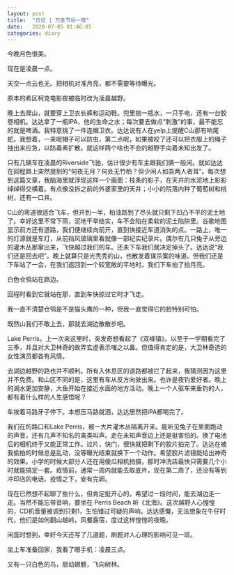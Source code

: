 ```yaml
---
layout: post
title:  "日记 | 万圣节后一夜"
date:   2020-07-05 01:46:05
categories: diary
---
```


今晚月色很美。

现在是凌晨一点。

天空一点云也无。把相机对准月亮，都不需要等待曝光。

原本的希区柯克电影夜被临时改为凌晨越野。

晚上去爬山，就要穿上卫衣长裤和运动鞋。兜里揣一瓶水，一只手电，还有一台胶卷相机。达达拿了一瓶IPA，他的生命之水；每次要去做点“刺激”的事，最不能忘的就是啤酒。我特意挑了一件连帽卫衣。达达说有人在yelp上提醒C山那有响尾蛇。我想着，一来呢帽子可以防虫，第二点呢，如果被咬了还可以把衣服上的绳子抽出来应急，以防毒素扩散。就这样两个啥也不会的越野手向着未知出发了。

只有几辆车在凌晨的Riverside飞驰，估计很少有车主跟我们俩一般闲。就如达达在回程路上突然提到的“何夜无月？何处无竹柏？但少闲人如吾两人者耳”。每次想到这篇文章，我脑海里就浮现这样一个画面：枝条的影子，在天井的水泥地上影影绰绰得交横着。有点像没拆之前的外婆家里的天井；小小的院落内种了葡萄树和桃树，还有一口井。

C山的弯道很适合飞车，但开到一半，柏油路到了尽头就只剩下凹凸不平的泥土地了。幸好这里不常下雨，泥地干旱结实，车不会陷在柔软的泥土陷阱里。谷歌地图显示前方还有道路，我们便继续向前开，直到快接近车道消失的点。一路上，唯一的灯源就是车灯，从前挡风玻璃里看就像一部纪实纪录片。偶尔有几只兔子从旁边的灌木丛那窜出来，飞快越过我们的车。还未下车我们就决定掉头了。达达说“我们还是回去吧”。晚上就算只是光秃秃的山，也散发着谋杀案的味道。但我们还是下车站了一会，在我们返回到一个较宽敞的平地时。我们下车拍了拍月亮。

白色仓鸮站在路边。

回程时看到它就站在那，直到车快掠过它时才飞走。

我一直不清楚仓鸮是不是猫头鹰的一种，但我一直觉得它的脸特别可怕。

既然山我们不敢上去，那就去湖边散散步吧。

Lake Perris。上一次来这里时，突发奇想看起了《双峰镇》。以至于一学期看完了三季，并且对大卫林奇的故弄玄虚表示嗤之以鼻。但值得肯定的是，大卫林奇选的女性演员都各有风情。

去湖边越野的路也并不顺利。所有入休息区的道路都被拦了起来，我猜测因为这里并不免费。和山区不同的是，这里有车从反方向驶出来。也许是夜钓爱好者。晚上的湖水更加安静，大鱼开始在接近水面的地方活动。晚上一个人驱车来垂钓的人，都有着什么样的人生感悟呢？

车挨着马路牙子停下。本想压马路就酒，达达居然把IPA都喝完了。

我们在的路口和Lake Perris，被一大片灌木丛隔离开来。能听见兔子在里面跑动的声音，还有几声不知名的禽类叫声。走在未知声音边上还是挺害怕的。换了电池后的相机终于又能正常工作。过片，快门，很快就把剩下的胶片拍完了。达达在被我偷拍的时候总是乱动，没等曝光结束就换下一个动作。希望胶片滤镜能给出神奇的效果。小学的时候大部分人还在用傻瓜相机拍摄，那时冲洗店最快只需要几个小时就能搞定一套。疫情前，通常一周内就能去取底片，现在第二周了，还没有等到冲印店的电话。疫情之下，安有完卵。

现在已然想不起聊了些什么，但肯定挺开心的。希望过一段时间，能去湖边走一走。当然不能忘带音响，要坐在 Perris Beach 听《北海》。这次越野人心惶惶的，CD机音量被调到只剩1，生怕错过可疑的声响。达达感慨，无法想象在牛仔时代，他们是如何翻山越岭，风餐露宿，度过这样惶惶的夜晚。

闲逛时想到，幸好今天还写了几道题，刷题对人心理的影响可见一斑。

坐上车准备回家，我看了眼手机：凌晨三点。

又有一只白色的鸟，扇动翅膀，飞向树林。
